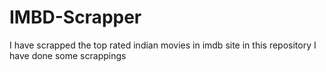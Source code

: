# IMBD-Scrapper
I have scrapped the top rated indian movies in imdb site in this repository
I have done some scrappings
